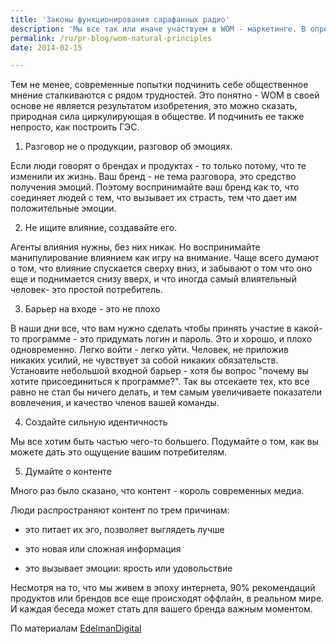 ```yaml
---
title: 'Законы функционирования сарафанных радио'
description: 'Мы все так или иначе участвуем в WOM - маркетинге. В определенном смысле, это отец вcех социальных медиа, они всего лишь один из инструментов. Это старейший и мощнейший инструмент маркетинга, эволюционно укорененный, можно сказать - потому что даже обезьяны начинают делать что-то если видят что другие обезьяны делают это.'
permalink: /ru/pr-blog/wom-natural-principles
date: 2014-02-15

---
```


Тем не менее, современные попытки подчинить  себе общественное мнение сталкиваются с рядом трудностей. Это понятно - WOM в своей основе не является результатом изобретения, это можно сказать, природная сила циркулирующая в обществе. И подчинить ее также непросто, как построить ГЭС.

1. Разговор не о продукции, разговор об эмоциях.

Если люди говорят о брендах и продуктах - то только потому, что те изменили их жизнь. Ваш бренд - не тема разговора, это средство получения эмоций. Поэтому воспринимайте ваш бренд как то, что соединяет людей с тем, что вызывает их страсть, тем что дает им положительные эмоции.

2. Не ищите влияние, создавайте его.

Агенты влияния нужны, без них никак. Но воспринимайте манипулирование влиянием как игру на внимание. Чаще всего думают о том, что влияние спускается сверху вниз, и забывают о том что оно еще и поднимается снизу вверх, и что иногда самый влиятельный человек-  это простой потребитель.

3. Барьер на входе - это не плохо

В наши дни все, что вам нужно сделать чтобы принять участие в какой-то программе - это придумать логин и пароль. Это и хорошо, и плохо одновременно. Легко войти - легко уйти. Человек, не приложив никаких усилий, не чувствует за собой никаких обязательств. Установите небольшой входной барьер - хотя бы вопрос "почему вы хотите присоединиться к программе?". Так вы отсекаете тех, кто все равно не стал бы ничего делать, и тем самым увеличиваете показатели вовлечения, и качество членов вашей команды.

4. Создайте сильную идентичность

Мы все хотим быть частью чего-то большего. Подумайте о том, как вы можете дать это ощущение вашим потребителям.

5. Думайте о контенте

Много раз было сказано, что контент - король современных медиа.

Люди  распространяют контент по трем причинам:

 - это питает их эго, позволяет выглядеть лучше

 - это новая или сложная информация

- это вызывает эмоции: ярость или удовольствие

Несмотря на то, что мы живем в эпоху интернета, 90% рекомендаций продуктов или брендов все еще происходят оффлайн, в реальном мире. И каждая беседа может стать для вашего бренда важным моментом.

По материалам <a href="https://www.edelmandigital.com/2014/03/27/friday5-truths-for-a-successful-word-of-mouth-program">EdelmanDigital</a>

